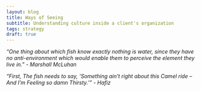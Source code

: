 ```yaml
---
layout: blog
title: Ways of Seeing
subtitle: Understanding culture inside a client's organization
tags: strategy
draft: true
---
```


*“One thing about which fish know exactly nothing is water, since they have no anti-environment which would enable them to perceive the element they live in.” - Marshall McLuhan*

*“First, The fish needs to say, ‘Something ain’t right about this Camel ride – And I’m Feeling so damn Thirsty.’” - Hafiz*


